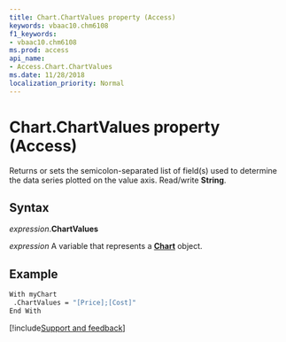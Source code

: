 ```yaml
---
title: Chart.ChartValues property (Access)
keywords: vbaac10.chm6108
f1_keywords:
- vbaac10.chm6108
ms.prod: access
api_name:
- Access.Chart.ChartValues
ms.date: 11/28/2018
localization_priority: Normal
---
```



# Chart.ChartValues property (Access)

Returns or sets the semicolon-separated list of field(s) used to determine the data series plotted on the value axis. Read/write **String**.


## Syntax

_expression_.**ChartValues**

_expression_ A variable that represents a **[Chart](Access.Chart.md)** object.


## Example

```vb
With myChart
 .ChartValues = "[Price];[Cost]"
End With
```

[!include[Support and feedback](~/includes/feedback-boilerplate.md)]